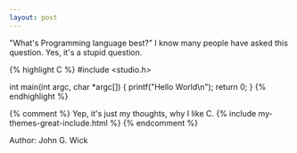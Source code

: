```yaml
---
layout: post
---
```


"What's Programming language best?"
I know many people have asked this question.
Yes, it's a stupid question.

{% highlight C %}
#include <studio.h>

int main(int argc, char *argc[])
{
    printf("Hello World\n");
    return 0;
}
{% endhighlight %}

{% comment %}
Yep, it's just my thoughts, why I like C.
{% include my-themes-great-include.html %}
{% endcomment %}

Author: John G. Wick
